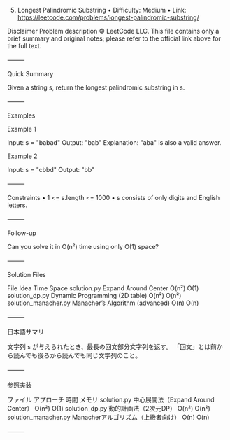 
0005. Longest Palindromic Substring
	•	Difficulty: Medium
	•	Link: https://leetcode.com/problems/longest-palindromic-substring/

Disclaimer
Problem description © LeetCode LLC.
This file contains only a brief summary and original notes; please refer to the official link above for the full text.

⸻

Quick Summary

Given a string s, return the longest palindromic substring in s.

⸻

Examples

Example 1

Input: s = "babad"
Output: "bab"
Explanation: "aba" is also a valid answer.

Example 2

Input: s = "cbbd"
Output: "bb"

⸻

Constraints
	•	1 <= s.length <= 1000
	•	s consists of only digits and English letters.

⸻

Follow-up

Can you solve it in O(n²) time using only O(1) space?

⸻

Solution Files

File	Idea	Time	Space
solution.py	Expand Around Center	O(n²)	O(1)
solution_dp.py	Dynamic Programming (2D table)	O(n²)	O(n²)
solution_manacher.py	Manacher’s Algorithm (advanced)	O(n)	O(n)



⸻

日本語サマリ

文字列 s が与えられたとき、最長の回文部分文字列を返す。
「回文」とは前から読んでも後ろから読んでも同じ文字列のこと。

⸻

参照実装

ファイル	アプローチ	時間	メモリ
solution.py	中心展開法（Expand Around Center）	O(n²)	O(1)
solution_dp.py	動的計画法（2次元DP）	O(n²)	O(n²)
solution_manacher.py	Manacherアルゴリズム（上級者向け）	O(n)	O(n)



⸻
